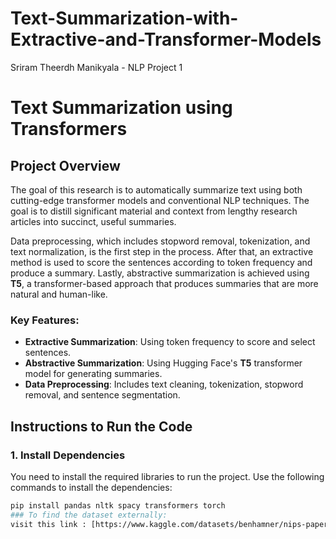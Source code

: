 # Text-Summarization-with-Extractive-and-Transformer-Models
Sriram Theerdh Manikyala - NLP Project 1
# Text Summarization using Transformers

## Project Overview

The goal of this research is to automatically summarize text using both cutting-edge transformer models and conventional NLP techniques. The goal is to distill significant material and context from lengthy research articles into succinct, useful summaries.

Data preprocessing, which includes stopword removal, tokenization, and text normalization, is the first step in the process. After that, an extractive method is used to score the sentences according to token frequency and produce a summary. Lastly, abstractive summarization is achieved using **T5**, a transformer-based approach that produces summaries that are more natural and human-like.

### Key Features:
- **Extractive Summarization**: Using token frequency to score and select sentences.
- **Abstractive Summarization**: Using Hugging Face's **T5** transformer model for generating summaries.
- **Data Preprocessing**: Includes text cleaning, tokenization, stopword removal, and sentence segmentation.

## Instructions to Run the Code

### 1. Install Dependencies
You need to install the required libraries to run the project. Use the following commands to install the dependencies:

```bash
pip install pandas nltk spacy transformers torch
### To find the dataset externally:
visit this link : [https://www.kaggle.com/datasets/benhamner/nips-papers/data?select=papers.csv)
